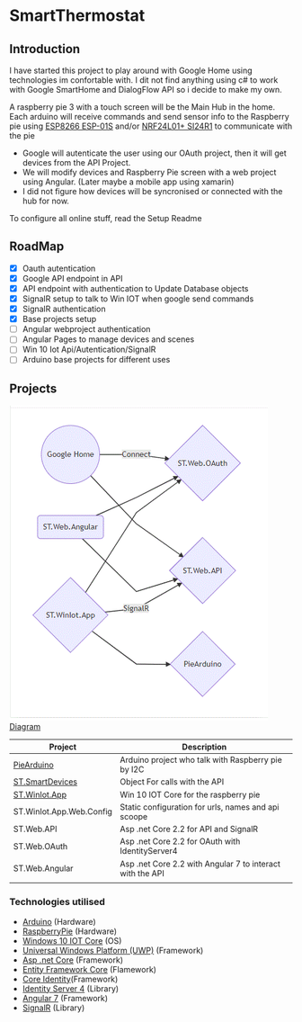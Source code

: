 # SmartThermostat

## Introduction
I have started this project to play around with Google Home using technologies im confortable with.
I dit not find anything using c# to work with Google SmartHome and DialogFlow API so i decide to make my own.

A raspberry pie 3 with a touch screen will be the Main Hub in the home.
Each arduino will receive commands and send sensor info to the Raspberry pie using [ESP8266 ESP-01S](https://www.banggood.com/5Pcs-ESP8266-ESP-01S-Remote-Serial-Port-WIFI-Transceiver-Wireless-Module-p-1116390.html?rmmds=myorder&cur_warehouse=CN) and/or  [NRF24L01+ SI24R1](https://www.banggood.com/5Pcs-NRF24L01-SI24R1-2_4G-Wireless-Power-Enhanced-Communication-Receiver-Module-p-1059601.html?rmmds=myorder&cur_warehouse=CN) to communicate with the pie

- Google will autenticate the user using our OAuth project, then it will get devices from the API Project.
- We will modify devices and Raspberry Pie screen with a web project using Angular. (Later maybe a mobile app using xamarin)
- I did not figure how devices will be syncronised or connected with the hub for now.

To configure all online stuff, read the Setup Readme

## RoadMap

 - [x] Oauth autentication
 - [x]  Google API endpoint in API
 - [x] API endpoint with authentication to Update Database objects
 - [x] SignalR setup to talk to Win IOT when google send commands
 - [x] SignalR authentication
 - [x] Base projects setup
 - [ ] Angular webproject authentication
 - [ ] Angular Pages to manage devices and scenes
 - [ ] Win 10 Iot Api/Autentication/SignalR
 - [ ] Arduino base projects for different uses

## Projects
![Project Diagram](https://raw.githubusercontent.com/werddomain/SmartThermostat/master/ProjectsDiagram.gif)
[Diagram](https://mermaidjs.github.io/mermaid-live-editor/#/edit/eyJjb2RlIjoiZ3JhcGggTFJcbkEoKEdvb2dsZSBIb21lKSlcbkJ7U1QuV2ViLk9BdXRofVxuQyhTVC5XZWIuQW5ndWxhcilcbkR7U1QuV2ViLkFQSX1cbkV7U1QuV2luSW90LkFwcH1cbkZ7UGllQXJkdWlub31cbkEgLS0gQ29ubmVjdCAtLT4gQlxuQSAtLT4gRFxuQyAtLT4gRFxuRSAtLSBTaWduYWxSLS0-IERcbkMgLS0-IEJcbkUgLS0-IEJcbkUgLS0-IEZcbiIsIm1lcm1haWQiOnsidGhlbWUiOiJkZWZhdWx0In19)


|Project                   | Description                                               |
|--------------------------|-----------------------------------------------------------|
| [PieArduino](https://github.com/werddomain/SmartThermostat/tree/master/WinIot/ST.WinIot.App/PieArduino)               | Arduino project who talk with Raspberry pie by I2C        |
| [ST.SmartDevices](https://github.com/werddomain/SmartThermostat/tree/master/WinIot/ST.WinIot.App/ST.SmartDevices)          | Object For calls with the API                             |
| [ST.WinIot.App](https://github.com/werddomain/SmartThermostat/tree/master/WinIot/ST.WinIot.App/ST.WinIot.App)            | Win 10 IOT Core for the raspberry pie                     |
| ST.WinIot.App.Web.Config | Static configuration for urls, names and api scoope       |
| ST.Web.API               | Asp .net Core 2.2 for API and SignalR                     |
| ST.Web.OAuth             | Asp .net Core 2.2 for OAuth with IdentityServer4          |
| ST.Web.Angular           | Asp .net Core 2.2 with Angular 7 to interact with the API |
|  |  |

### Technologies utilised
- [Arduino](https://www.arduino.cc/) (Hardware)
- [RaspberryPie](https://www.raspberrypi.org/) (Hardware)
- [Windows 10 IOT Core](https://developer.microsoft.com/en-us/windows/iot) (OS)
- [Universal Windows Platform (UWP)](https://docs.microsoft.com/en-us/windows/uwp/design/basics/design-and-ui-intro) (Framework)
- [Asp .net Core](https://www.asp.net/core/overview/aspnet-vnext) (Framework)
- [Entity Framework Core](https://docs.microsoft.com/en-us/ef/core/) (Flamework)
- [Core Identity](https://docs.microsoft.com/en-us/aspnet/core/security/authentication/identity?view=aspnetcore-2.2&tabs=visual-studio)(Framework)
- [Identity Server 4](https://identityserver.io/) (Library)
- [Angular 7](https://angular.io/) (Framework)
- [SignalR](https://www.asp.net/signalr) (Library)


<!--stackedit_data:
eyJoaXN0b3J5IjpbOTkwNjIwMjU1LC02MTgwNDExOTEsMjA5OT
E0ODU3MCwxMzcyODEyMjgwXX0=
-->
